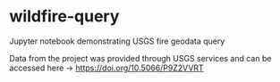 # wildfire-query
Jupyter notebook demonstrating USGS fire geodata query

Data from the project was provided through USGS services and can be accessed here -> https://doi.org/10.5066/P9Z2VVRT
